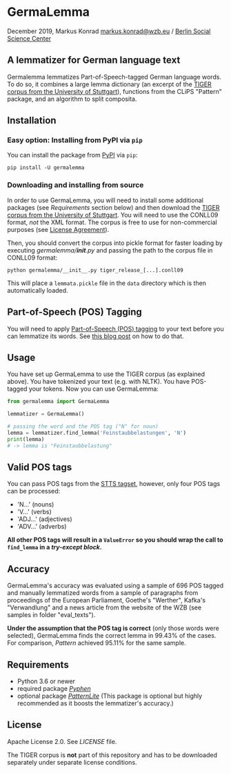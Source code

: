 # GermaLemma

December 2019, Markus Konrad <markus.konrad@wzb.eu> / [Berlin Social Science Center](https://www.wzb.eu/en)

## A lemmatizer for German language text

Germalemma lemmatizes Part-of-Speech-tagged German language words. To do so, it combines a large lemma dictionary (an excerpt of the [TIGER corpus from the University of Stuttgart](http://www.ims.uni-stuttgart.de/forschung/ressourcen/korpora/tiger.html)), functions from the CLiPS "Pattern" package, and an algorithm to split composita.

## Installation

### Easy option: Installing from PyPI via `pip`

You can install the package from [PyPI](https://pypi.org/project/germalemma/) via `pip`:

```
pip install -U germalemma
```

### Downloading and installing from source

In order to use GermaLemma, you will need to install some additional packages (see *Requirements* section below) and then download the [TIGER corpus from the University of Stuttgart](http://www.ims.uni-stuttgart.de/forschung/ressourcen/korpora/tiger.html). You will need to use the CONLL09 format, *not* the XML format.
The corpus is free to use for non-commercial purposes (see [License Agreement](http://www.ims.uni-stuttgart.de/forschung/ressourcen/korpora/TIGERCorpus/license/htmlicense.html)).

Then, you should convert the corpus into pickle format for faster loading by executing *germalemma/__init__.py* and passing the path to the corpus file in CONLL09 format:

```
python germalemma/__init__.py tiger_release_[...].conll09
```

This will place a `lemmata.pickle` file in the `data` directory which is then automatically loaded.

## Part-of-Speech (POS) Tagging

You will need to apply [Part-of-Speech (POS) tagging](https://en.wikipedia.org/wiki/Part-of-speech_tagging) to your text before you can lemmatize its words. See [this blog post](https://datascience.blog.wzb.eu/2016/07/13/accurate-part-of-speech-tagging-of-german-texts-with-nltk/) on how to do that.

## Usage

You have set up GermaLemma to use the TIGER corpus (as explained above). You have tokenized your text (e.g. with NLTK). You have POS-tagged your tokens. Now you can use GermaLemma:

```python
from germalemma import GermaLemma

lemmatizer = GermaLemma()

# passing the word and the POS tag ("N" for noun)
lemma = lemmatizer.find_lemma('Feinstaubbelastungen', 'N')
print(lemma)
# -> lemma is "Feinstaubbelastung"
```

## Valid POS tags

You can pass POS tags from the [STTS tagset](http://www.ims.uni-stuttgart.de/forschung/ressourcen/lexika/TagSets/stts-table.html), however, only four POS tags can be processed:

* 'N...' (nouns)
* 'V...' (verbs)
* 'ADJ...' (adjectives)
* 'ADV...' (adverbs)

**All other POS tags will result in a `ValueError` so you should wrap the call to `find_lemma` in a *try-except block*.**

## Accuracy

GermaLemma's accuracy was evaluated using a sample of 696 POS tagged and manually lemmatized words from a sample of paragraphs from proceedings of the European Parliament, Goethe's "Werther", Kafka's "Verwandlung" and a news article from the website of the WZB (see samples in folder "eval_texts").

**Under the assumption that the POS tag is correct** (only those words were selected), GermaLemma finds the correct lemma in 99.43% of the cases. For comparison, *Pattern* achieved 95.11% for the same sample.

## Requirements

* Python 3.6 or newer
* required package [*Pyphen*](http://pyphen.org/)
* optional package [*PatternLite*](https://github.com/WZBSocialScienceCenter/patternlite) (This package is optional but highly recommended as it boosts the lemmatizer's accuracy.)

## License

Apache License 2.0. See *LICENSE* file.

The TIGER corpus is **not** part of this repository and has to be downloaded separately under separate license conditions.
